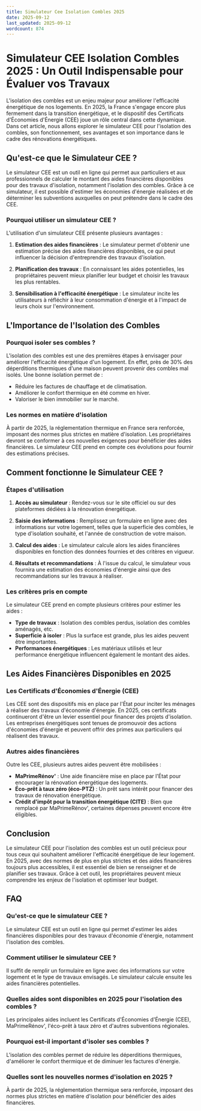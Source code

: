 ```yaml
---
title: Simulateur Cee Isolation Combles 2025
date: 2025-09-12
last_updated: 2025-09-12
wordcount: 874
---
```


# Simulateur CEE Isolation Combles 2025 : Un Outil Indispensable pour Évaluer vos Travaux

L'isolation des combles est un enjeu majeur pour améliorer l'efficacité énergétique de nos logements. En 2025, la France s'engage encore plus fermement dans la transition énergétique, et le dispositif des Certificats d'Économies d'Énergie (CEE) joue un rôle central dans cette dynamique. Dans cet article, nous allons explorer le simulateur CEE pour l'isolation des combles, son fonctionnement, ses avantages et son importance dans le cadre des rénovations énergétiques.

## Qu'est-ce que le Simulateur CEE ?

Le simulateur CEE est un outil en ligne qui permet aux particuliers et aux professionnels de calculer le montant des aides financières disponibles pour des travaux d'isolation, notamment l'isolation des combles. Grâce à ce simulateur, il est possible d'estimer les économies d'énergie réalisées et de déterminer les subventions auxquelles on peut prétendre dans le cadre des CEE.

### Pourquoi utiliser un simulateur CEE ?

L'utilisation d'un simulateur CEE présente plusieurs avantages :

1. **Estimation des aides financières** : Le simulateur permet d'obtenir une estimation précise des aides financières disponibles, ce qui peut influencer la décision d'entreprendre des travaux d'isolation.
  
2. **Planification des travaux** : En connaissant les aides potentielles, les propriétaires peuvent mieux planifier leur budget et choisir les travaux les plus rentables.

3. **Sensibilisation à l'efficacité énergétique** : Le simulateur incite les utilisateurs à réfléchir à leur consommation d'énergie et à l'impact de leurs choix sur l'environnement.

## L'Importance de l'Isolation des Combles

### Pourquoi isoler ses combles ?

L'isolation des combles est une des premières étapes à envisager pour améliorer l'efficacité énergétique d'un logement. En effet, près de 30% des déperditions thermiques d'une maison peuvent provenir des combles mal isolés. Une bonne isolation permet de :

- Réduire les factures de chauffage et de climatisation.
- Améliorer le confort thermique en été comme en hiver.
- Valoriser le bien immobilier sur le marché.

### Les normes en matière d'isolation

À partir de 2025, la réglementation thermique en France sera renforcée, imposant des normes plus strictes en matière d'isolation. Les propriétaires devront se conformer à ces nouvelles exigences pour bénéficier des aides financières. Le simulateur CEE prend en compte ces évolutions pour fournir des estimations précises.

## Comment fonctionne le Simulateur CEE ?

### Étapes d'utilisation

1. **Accès au simulateur** : Rendez-vous sur le site officiel ou sur des plateformes dédiées à la rénovation énergétique.
  
2. **Saisie des informations** : Remplissez un formulaire en ligne avec des informations sur votre logement, telles que la superficie des combles, le type d'isolation souhaité, et l'année de construction de votre maison.

3. **Calcul des aides** : Le simulateur calcule alors les aides financières disponibles en fonction des données fournies et des critères en vigueur.

4. **Résultats et recommandations** : À l'issue du calcul, le simulateur vous fournira une estimation des économies d'énergie ainsi que des recommandations sur les travaux à réaliser.

### Les critères pris en compte

Le simulateur CEE prend en compte plusieurs critères pour estimer les aides :

- **Type de travaux** : Isolation des combles perdus, isolation des combles aménagés, etc.
- **Superficie à isoler** : Plus la surface est grande, plus les aides peuvent être importantes.
- **Performances énergétiques** : Les matériaux utilisés et leur performance énergétique influencent également le montant des aides.

## Les Aides Financières Disponibles en 2025

### Les Certificats d'Économies d'Énergie (CEE)

Les CEE sont des dispositifs mis en place par l'État pour inciter les ménages à réaliser des travaux d'économie d'énergie. En 2025, ces certificats continueront d'être un levier essentiel pour financer des projets d'isolation. Les entreprises énergétiques sont tenues de promouvoir des actions d'économies d'énergie et peuvent offrir des primes aux particuliers qui réalisent des travaux.

### Autres aides financières

Outre les CEE, plusieurs autres aides peuvent être mobilisées :

- **MaPrimeRénov'** : Une aide financière mise en place par l'État pour encourager la rénovation énergétique des logements.
- **Éco-prêt à taux zéro (éco-PTZ)** : Un prêt sans intérêt pour financer des travaux de rénovation énergétique.
- **Crédit d'impôt pour la transition énergétique (CITE)** : Bien que remplacé par MaPrimeRénov', certaines dépenses peuvent encore être éligibles.

## Conclusion

Le simulateur CEE pour l'isolation des combles est un outil précieux pour tous ceux qui souhaitent améliorer l'efficacité énergétique de leur logement. En 2025, avec des normes de plus en plus strictes et des aides financières toujours plus accessibles, il est essentiel de bien se renseigner et de planifier ses travaux. Grâce à cet outil, les propriétaires peuvent mieux comprendre les enjeux de l'isolation et optimiser leur budget.

## FAQ

### Qu'est-ce que le simulateur CEE ?

Le simulateur CEE est un outil en ligne qui permet d'estimer les aides financières disponibles pour des travaux d'économie d'énergie, notamment l'isolation des combles.

### Comment utiliser le simulateur CEE ?

Il suffit de remplir un formulaire en ligne avec des informations sur votre logement et le type de travaux envisagés. Le simulateur calcule ensuite les aides financières potentielles.

### Quelles aides sont disponibles en 2025 pour l'isolation des combles ?

Les principales aides incluent les Certificats d'Économies d'Énergie (CEE), MaPrimeRénov', l'éco-prêt à taux zéro et d'autres subventions régionales.

### Pourquoi est-il important d'isoler ses combles ?

L'isolation des combles permet de réduire les déperditions thermiques, d'améliorer le confort thermique et de diminuer les factures d'énergie.

### Quelles sont les nouvelles normes d'isolation en 2025 ?

À partir de 2025, la réglementation thermique sera renforcée, imposant des normes plus strictes en matière d'isolation pour bénéficier des aides financières.